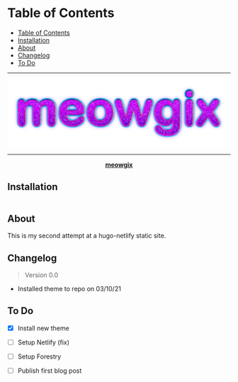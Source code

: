 <p align="center>
  <img src="https://" width="100%" height="300">
</p>

# Table of Contents

- [Table of Contents](#table-of-contents)
- [Installation](#installation)
- [About](#about)
- [Changelog](#changelog)
- [To Do](#todo)

********************

![meowgix-logo](/images/meowgix-logo.svg)

********************

<p align="center"><b><a href="https://meowgix.com/">meowgix</a></b></p>

## Installation

```
```

## About

This is my second attempt at a hugo-netlify static site.

## Changelog

> Version 0.0

- Installed theme to repo on 03/10/21

## To Do

- [x] Install new theme
- [ ] Setup Netlify (fix)
- [ ] Setup Forestry
- [ ] Publish first blog post



